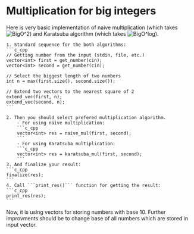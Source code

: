 # Multiplication for big integers

Here is very basic implementation of naive multiplication (which takes ![BigO^2](https://upload.wikimedia.org/math/d/d/d/ddd68bd29c2494cbe63f203a70e544e3.png))
and Karatsuba algorithm (which takes ![BigO^log](https://upload.wikimedia.org/math/a/f/0/af0bdd77b22562e62e5ba2233558d7bd.png)).

    1. Standard sequence for the both algorithms:
    ```c_cpp
    // Getting number from the input (stdin, file, etc.)
    vector<int> first = get_number(cin);
    vector<int> second = get_number(cin);
    
    // Select the biggest length of two numbers
    int n = max(first.size(), second.size());
    
    // Extend two vectors to the nearest square of 2
    extend_vec(first, n);
    extend_vec(second, n);   
    ```
    
    2. Then you should select prefered multiplication algorithm.
        - For using naive multiplication:
        ```c_cpp
        vector<int> res = naive_mul(first, second);
        ```
        - For using Karatsuba multiplication:
        ```c_cpp
        vector<int> res = karatsuba_mul(first, second);
        ```
    3. And finalize your result:
    ```c_cpp
    finalize(res);
    ```
    4. Call ```print_res()``` function for getting the result:
    ```c_cpp
    print_res(res);
    ```

Now, it is using vectors for storing numbers with base 10. Further improvments should be
to change base of all numbers which are stored in input vector.
